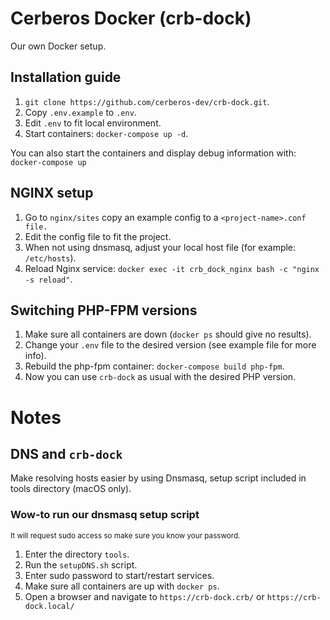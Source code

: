 # Cerberos Docker (crb-dock)
Our own Docker setup.

## Installation guide
1. `git clone https://github.com/cerberos-dev/crb-dock.git`.
2. Copy `.env.example` to `.env`.
3. Edit `.env` to fit local environment.
4. Start containers: `docker-compose up -d`.

You can also start the containers and display debug information with: `docker-compose up`

## NGINX setup
1. Go to `nginx/sites` copy an example config to a `<project-name>.conf file.`
2. Edit the config file to fit the project.
3. When not using dnsmasq, adjust your local host file (for example: `/etc/hosts`).
4. Reload Nginx service: `docker exec -it crb_dock_nginx bash -c "nginx -s reload"`.

## Switching PHP-FPM versions
1. Make sure all containers are down (`docker ps` should give no results).
2. Change your `.env` file to the desired version (see example file for more info).
3. Rebuild the php-fpm container: `docker-compose build php-fpm`.
4. Now you can use `crb-dock` as usual with the desired PHP version.

# Notes
## DNS and `crb-dock`
Make resolving hosts easier by using Dnsmasq, setup script included in tools directory (macOS only).

### Wow-to run our dnsmasq setup script
<sup>It will request sudo access so make sure you know your password.</sup>
1. Enter the directory `tools`.
2. Run the `setupDNS.sh` script.
3. Enter sudo password to start/restart services.
4. Make sure all containers are up with `docker ps`.
5. Open a browser and navigate to `https://crb-dock.crb/` or `https://crb-dock.local/`


